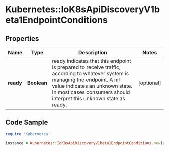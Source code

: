 # Kubernetes::IoK8sApiDiscoveryV1beta1EndpointConditions

## Properties

Name | Type | Description | Notes
------------ | ------------- | ------------- | -------------
**ready** | **Boolean** | ready indicates that this endpoint is prepared to receive traffic, according to whatever system is managing the endpoint. A nil value indicates an unknown state. In most cases consumers should interpret this unknown state as ready. | [optional] 

## Code Sample

```ruby
require 'Kubernetes'

instance = Kubernetes::IoK8sApiDiscoveryV1beta1EndpointConditions.new(ready: null)
```


